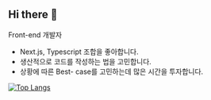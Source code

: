 ## Hi there 👋

Front-end 개발자

- Next.js, Typescript 조합을 좋아합니다.
- 생산적으로 코드를 작성하는 법을 고민합니다.
- 상황에 따른 Best- case를 고민하는데 많은 시간을 투자합니다.
  

[![Top Langs](https://github-readme-stats.vercel.app/api/top-langs/?username=Gilgor2&layout=compact)](https://github.com/delay-100/github-readme-stats)
